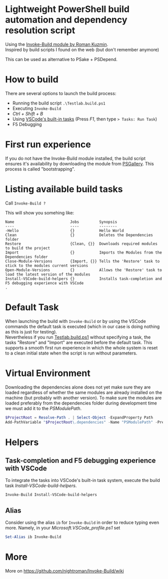 # Lightweight PowerShell build automation and dependency resolution script

Using the [Invoke-Build module by Roman Kuzmin](https://github.com/nightroman/Invoke-Build). \
Inspired by build scripts I found on the web (but don't remember anymore) 

This can be used as alternative to PSake + PSDepend. 

# How to build

There are several options to launch the build process: 

* Running the build script `.\Testlab.build.ps1`
* Executing `Invoke-Build`
* _Ctrl + Shift + B_
* Using [VSCode's built-in tasks](https://code.visualstudio.com/docs/editor/tasks) (Press _F1_, then type `> Tasks: Run Task`)
* F5 Debugging


# First run experience

If you do not have the Invoke-Build module installed, the build script ensures it's availability by downloading the module from [PSGallery](https://www.powershellgallery.com/). This process is called "bootstrapping". 

# Listing available build tasks

Call `Invoke-Build ?`

This will show you somehing like: 

```
Name                         Jobs         Synopsis
----                         ----         --------
-Hello                       {}           Hello World
Clean                        {}           Deletes the Dependencies folder
Restore                      {Clean, {}}  Downloads required modules to build the project
Import                       {}           Imports the Modules from the Dependencies folder
Close-Module-Versions        {Import, {}} Tells the 'Restore' task to stick to the modules current versions
Open-Module-Versions         {}           Allows the 'Restore' task to load the latest version of the modules
Install-VSCode-build-helpers {}           Installs task-completion and F5 debugging experience with VSCode
.
```

# Default Task

When launching the build with `Invoke-Build` or by using the VSCode commands the default task is executed (which in our case is doing nothing as this is just for testing). \
Nevertheless if you run [Testlab.build.ps1](Testlab.build.ps1) without specifying a task, the tasks "Restore" and "Import" are executed before the default task. This supports a smooth first run experience in which the whole system is reset to a clean initial state when the script is run without parameters. 

# Virtual Environment

Downloading the dependencies alone does not yet make sure they are loaded regardless of whether the same modules are already installed on the machine (but probably with another version). To make sure the modules are loaded preferably from the dependencies folder during development time we must add it to the _PSModulePath_. 

```PowerShell
$ProjectRoot = Resolve-Path . | Select-Object -ExpandProperty Path
Add-PathVariable "$ProjectRoot\.dependencies" -Name "PSModulePath" -Prepend
```

# Helpers

## Task-completion and F5 debugging experience with VSCode

To integrate the tasks into VSCode's built-in task system, execute the build task _Install-VSCode-build-helpers_. 

```PowerShell
Invoke-Build Install-VSCode-build-helpers
```

## Alias

Consider using the alias `ib` for `Invoke-Build` in order to reduce typing even more. Namely, in your _Microsoft.VSCode_profile.ps1_ set

```PowerShell
Set-Alias ib Invoke-Build
```

# More

More on https://github.com/nightroman/Invoke-Build/wiki